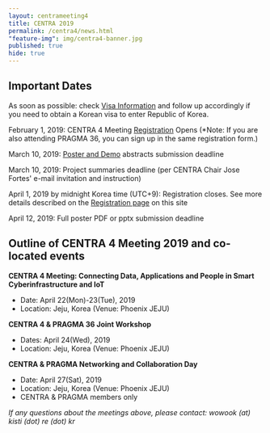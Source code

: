 ```yaml
---
layout: centrameeting4
title: CENTRA 2019
permalink: /centra4/news.html
"feature-img": img/centra4-banner.jpg
published: true
hide: true
---
```

  
## Important Dates

As soon as possible: check [Visa Information](http://www.globalcentra.org/centra4/visainfo.html) and follow up accordingly if you need to obtain a Korean visa to enter Republic of Korea.  

February 1, 2019: CENTRA 4 Meeting [Registration](http://www.globalcentra.org/centra4/registration.html) Opens (*Note: If you are also attending PRAGMA 36, you can sign up in the same registration form.)  

March 10, 2019: [Poster and Demo](http://www.globalcentra.org/centra4/poster.html) abstracts submission deadline  

March 10, 2019: Project summaries deadline (per CENTRA Chair Jose Fortes' e-mail invitation and instruction)  

April 1, 2019 by midnight Korea time (UTC+9): Registration closes. See more details described on the [Registration page](http://www.globalcentra.org/centra4/registration.html) on this site    

April 12, 2019: Full poster PDF or pptx submission deadline
    

## Outline of CENTRA 4 Meeting 2019 and co-located events 

**CENTRA 4 Meeting: Connecting Data, Applications and People in Smart Cyberinfrastructure and IoT**  
* Date: April 22(Mon)-23(Tue), 2019  
* Location: Jeju, Korea (Venue: Phoenix JEJU)  

**CENTRA 4 & PRAGMA 36 Joint Workshop**  
* Dates: April 24(Wed), 2019 
* Location: Jeju, Korea (Venue: Phoenix JEJU)  

**CENTRA & PRAGMA Networking and Collaboration Day**  
* Date: April 27(Sat), 2019 
* Location: Jeju, Korea (Venue: Phoenix JEJU)  
* CENTRA & PRAGMA members only  

*If any questions about the meetings above, please contact: wowook (at) kisti (dot) re (dot) kr*  


